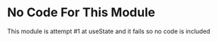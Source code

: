 # No Code For This Module

This module is attempt #1 at useState and it fails so no code is included